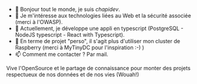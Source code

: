 - 👋 Bonjour tout le monde, je suis *chapidev*.
- 👀 Je m'intéresse aux technologies liées au Web et la sécurité associée (merci à l'OWASP).
- 🌱 Actuellement, je développe une appli en typescript (PostgreSQL - NodeJS typescript - React with Typescript).
- 💞️ En terme de projet "perso", il s'agit plus d'utiliser mon cluster de Raspberry (merci à MyTinyDC pour l'inspiration :-) )
- 📫 Comment me contacter ? Par mail.

Vive l'OpenSource et le partage de connaissance pour monter des projets respectueux de nos données et de nos vies (Wouah!)
